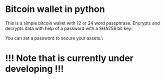 # Bitcoin wallet in python

This is a simple bitcoin wallet with 12 or 24 word passphrase. 
Encrypts and decrypts data with help of a password with a  SHA256 bit key.

You can set a password to secure your assets.\

# !!! Note that is currently under developing !!! 
